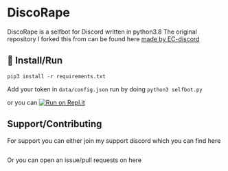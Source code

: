 

# DiscoRape

DiscoRape is a selfbot for Discord written in python3.8
The original repository I forked this from can be found here [made by EC-discord](https://github.com/EC-discord/self-bot)

## :memo: Install/Run

`pip3 install -r requirements.txt`


Add your token in `data/config.json`
run by doing `python3 selfbot.py`

or you can [![Run on Repl.it](https://repl.it/badge/github/GoByeBye/DiscoRape)](https://repl.it/github/GoByeBye/DiscoRape)


## Support/Contributing
For support you can either join my support discord which you can find here

<a href="https://discord.gg/MSwpbsx"><img src="https://discord.com/api/guilds/726859574799499285/widget.png?style=banner2" alt="" /></a>

Or you can open an issue/pull requests on here 
